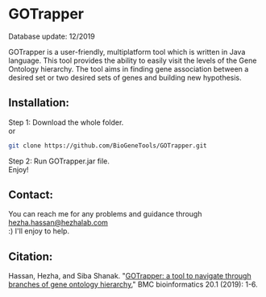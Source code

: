 # GOTrapper
Database update: 12/2019

GOTrapper is a user-friendly, multiplatform tool which is written in Java language. This tool provides the ability to easily visit the levels of the Gene Ontology hierarchy. The tool aims in finding gene association between a desired set or two desired sets of genes and building new hypothesis. 

## Installation: 
Step 1: Download the whole folder.<br/> or
```sh
git clone https://github.com/BioGeneTools/GOTrapper.git
```
Step 2: Run GOTrapper.jar file.<br/>
Enjoy!

## Contact: 
You can reach me for any problems and guidance through hezha.hassan@hezhalab.com <br/>
:) I'll enjoy to help.

## Citation:
Hassan, Hezha, and Siba Shanak. "[GOTrapper: a tool to navigate through branches of gene ontology hierarchy.](https://bmcbioinformatics.biomedcentral.com/articles/10.1186/s12859-018-2581-8)" BMC bioinformatics 20.1 (2019): 1-6.
